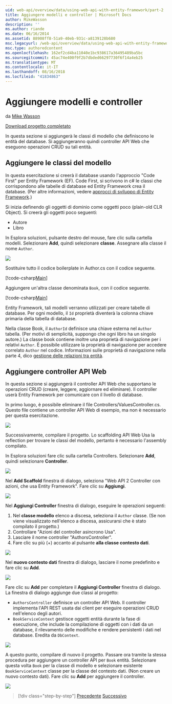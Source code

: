 ```yaml
---
uid: web-api/overview/data/using-web-api-with-entity-framework/part-2
title: Aggiungere modelli e controller | Microsoft Docs
author: MikeWasson
description: ''
ms.author: riande
ms.date: 06/16/2014
ms.assetid: 88908ff8-51a9-40eb-931c-a8139128b680
msc.legacyurl: /web-api/overview/data/using-web-api-with-entity-framework/part-2
msc.type: authoredcontent
ms.openlocfilehash: 162ef2cd4ba11040e1bc938617a36495489ba5bc
ms.sourcegitcommit: 45ac74e400f9f2b7dbded66297730f6f14a4eb25
ms.translationtype: MT
ms.contentlocale: it-IT
ms.lasthandoff: 08/16/2018
ms.locfileid: "41834863"
---
```

<a name="add-models-and-controllers"></a>Aggiungere modelli e controller
====================
da [Mike Wasson](https://github.com/MikeWasson)

[Download progetto completato](https://github.com/MikeWasson/BookService)

In questa sezione si aggiungerà le classi di modello che definiscono le entità del database. Si aggiungeranno quindi controller API Web che eseguono operazioni CRUD su tali entità.

## <a name="add-model-classes"></a>Aggiungere le classi del modello

In questa esercitazione si creerà il database usando l'approccio "Code First" per Entity Framework (EF). Code First, si scrivono in c# le classi che corrispondono alle tabelle di database ed Entity Framework crea il database. (Per altre informazioni, vedere [approcci di sviluppo di Entity Framework](https://msdn.microsoft.com/library/ms178359%28v=vs.110%29.aspx#dbfmfcf).)

Si inizia definendo gli oggetti di dominio come oggetti poco (plain-old CLR Object). Si creerà gli oggetti poco seguenti:

- Autore
- Libro

In Esplora soluzioni, pulsante destro del mouse, fare clic sulla cartella modelli. Selezionare **Add**, quindi selezionare **classe**. Assegnare alla classe il nome `Author`.

![](part-2/_static/image1.png)

Sostituire tutto il codice boilerplate in Author.cs con il codice seguente.

[!code-csharp[Main](part-2/samples/sample1.cs)]

Aggiungere un'altra classe denominata `Book`, con il codice seguente.

[!code-csharp[Main](part-2/samples/sample2.cs)]

Entity Framework, tali modelli verranno utilizzati per creare tabelle di database. Per ogni modello, il `Id` proprietà diventerà la colonna chiave primaria della tabella di database.

Nella classe Book, il `AuthorId` definisce una chiave esterna nel `Author` tabella. (Per motivi di semplicità, suppongo che ogni libro ha un singolo autore.) La classe book contiene inoltre una proprietà di navigazione per i relativi `Author`. È possibile utilizzare la proprietà di navigazione per accedere correlato `Author` nel codice. Informazioni sulle proprietà di navigazione nella parte 4, dico [gestione delle relazioni tra entità](part-4.md).

## <a name="add-web-api-controllers"></a>Aggiungere controller API Web

In questa sezione si aggiungerà il controller API Web che supportano le operazioni CRUD (creare, leggere, aggiornare ed eliminare). Il controller userà Entity Framework per comunicare con il livello di database.

In primo luogo, è possibile eliminare il file Controllers/ValuesController.cs. Questo file contiene un controller API Web di esempio, ma non è necessario per questa esercitazione.

![](part-2/_static/image2.png)

Successivamente, compilare il progetto. Lo scaffolding API Web Usa la reflection per trovare le classi del modello, pertanto è necessario l'assembly compilato.

In Esplora soluzioni fare clic sulla cartella Controllers. Selezionare **Add**, quindi selezionare **Controller**.

![](part-2/_static/image3.png)

Nel **Add Scaffold** finestra di dialogo, seleziona "Web API 2 Controller con azioni, che usa Entity Framework". Fare clic su **Aggiungi**.

![](part-2/_static/image4.png)

Nel **Aggiungi Controller** finestra di dialogo, eseguire le operazioni seguenti:

1. Nel **classe modello** elenco a discesa, seleziona il `Author` classe. (Se non viene visualizzato nell'elenco a discesa, assicurarsi che è stato compilato il progetto.)
2. Controllare "Azioni del controller asincrono Usa".
3. Lasciare il nome controller &quot;AuthorsController&quot;.
4. Fare clic su più (+) accanto al pulsante **alla classe contesto dati**.

![](part-2/_static/image5.png)

Nel **nuovo contesto dati** finestra di dialogo, lasciare il nome predefinito e fare clic su **Add**.

![](part-2/_static/image6.png)

Fare clic su **Add** per completare il **Aggiungi Controller** finestra di dialogo. La finestra di dialogo aggiunge due classi al progetto:

- `AuthorsController` definisce un controller API Web. Il controller implementa l'API REST usata dai client per eseguire operazioni CRUD nell'elenco degli autori.
- `BookServiceContext` gestisce oggetti entità durante la fase di esecuzione, che include la compilazione di oggetti con i dati da un database, il rilevamento delle modifiche e rendere persistenti i dati nel database. Eredita da `DbContext`.

![](part-2/_static/image7.png)

A questo punto, compilare di nuovo il progetto. Passare ora tramite la stessa procedura per aggiungere un controller API per `Book` entità. Selezionare questa volta `Book` per la classe di modello e selezionare esistente `BookServiceContext` classe per la classe del contesto dati. (Non creare un nuovo contesto dati). Fare clic su **Add** per aggiungere il controller.

![](part-2/_static/image8.png)

> [!div class="step-by-step"]
> [Precedente](part-1.md)
> [Successivo](part-3.md)
